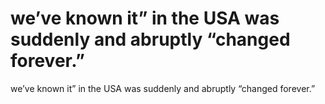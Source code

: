 # we’ve known it” in the USA was suddenly and abruptly “changed forever.”

we’ve known it” in the USA was suddenly and abruptly “changed forever.”